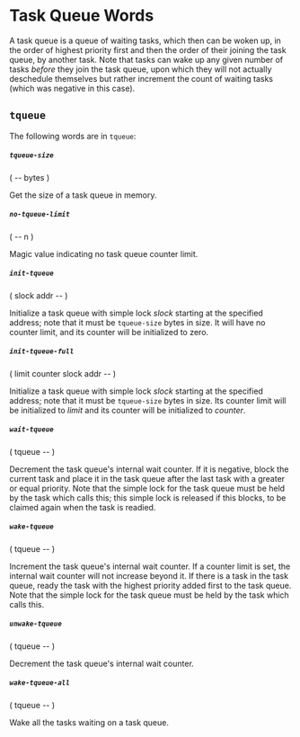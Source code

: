 # Task Queue Words

A task queue is a queue of waiting tasks, which then can be woken up, in the order of highest priority first and then the order of their joining the task queue, by another task. Note that tasks can wake up any given number of tasks *before* they join the task queue, upon which they will not actually deschedule themselves but rather increment the count of waiting tasks (which was negative in this case).

## `tqueue`

The following words are in `tqueue`:

##### `tqueue-size`
( -- bytes )

Get the size of a task queue in memory.

##### `no-tqueue-limit`
( -- n )

Magic value indicating no task queue counter limit.

##### `init-tqueue`
( slock addr -- )

Initialize a task queue with simple lock *slock* starting at the specified address; note that it must be `tqueue-size` bytes in size. It will have no counter limit, and its counter will be initialized to zero.

##### `init-tqueue-full`
( limit counter slock addr -- )

Initialize a task queue with simple lock *slock* starting at the specified address; note that it must be `tqueue-size` bytes in size. Its counter limit will be initialized to *limit* and its counter will be initialized to *counter*.

##### `wait-tqueue`
( tqueue -- )

Decrement the task queue's internal wait counter. If it is negative, block the current task and place it in the task queue after the last task with a greater or equal priority. Note that the simple lock for the task queue must be held by the task which calls this; this simple lock is released if this blocks, to be claimed again when the task is readied.

##### `wake-tqueue`
( tqueue -- )

Increment the task queue's internal wait counter. If a counter limit is set, the internal wait counter will not increase beyond it. If there is a task in the task queue, ready the task with the highest priority added first to the task queue. Note that the simple lock for the task queue must be held by the task which calls this.

##### `unwake-tqueue`
( tqueue -- )

Decrement the task queue's internal wait counter.

##### `wake-tqueue-all`
( tqueue -- )

Wake all the tasks waiting on a task queue.
